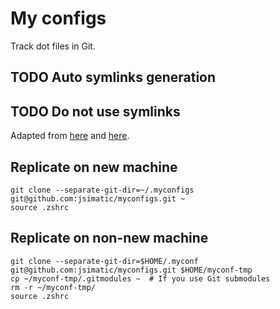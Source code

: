 # My configs

Track dot files in Git.

## TODO Auto symlinks generation

## TODO Do not use symlinks
Adapted from
[here](https://developer.atlassian.com/blog/2016/02/best-way-to-store-dotfiles-git-bare-repo/)
and [here](https://news.ycombinator.com/item?id=11071754).

## Replicate on new machine

    git clone --separate-git-dir=~/.myconfigs  git@github.com:jsimatic/myconfigs.git ~
    source .zshrc

## Replicate on non-new machine

    git clone --separate-git-dir=$HOME/.myconf git@github.com:jsimatic/myconfigs.git $HOME/myconf-tmp
    cp ~/myconf-tmp/.gitmodules ~  # If you use Git submodules
    rm -r ~/myconf-tmp/
    source .zshrc

